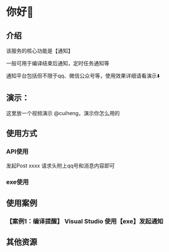 # 你好👋

## 介绍
该服务的核心功能是【通知】

一般可用于编译结束后通知，定时任务通知等

通知平台包括但不限于qq、微信公众号等，使用效果详细请看演示⬇️

## 演示：
这里放一个视频演示 @cuiheng，演示你怎么用的

## 使用方式

### API使用
发起Post
 xxxx
 请求头附上qq号和消息内容即可


### exe使用



## 使用案例

### 【案例1：编译提醒】 Visual Studio 使用【exe】发起通知


## 其他资源
